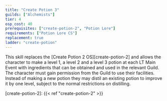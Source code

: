 ```yaml
---
title: "Create Potion 3"
guilds: ["Alchemists"]
tier: 4
osp_cost: 40
prerequisites: ["create-potion-2", "Potion Lore"]
requirements: ["Potion Lore CS"]
replacement: true
ladder: "create-potion"
---
```

This skill replaces the [Create Potion 2 OS][create-potion-2] and allows the character to make a level 1, a level 2 and a level 3 potion at each LT Main Event with ingredients that can be obtained and used in the relevant Guild. The character must gain permission from the Guild to use their facilities. Instead of making a new potion they may distil an existing potion to improve it by one level, subject to the normal restrictions on distilling.

[create-potion-2]: {{< ref "create-potion-2" >}}
